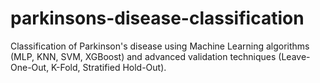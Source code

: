 # parkinsons-disease-classification
Classification of Parkinson's disease using Machine Learning algorithms (MLP, KNN, SVM, XGBoost) and advanced validation techniques (Leave-One-Out, K-Fold, Stratified Hold-Out).
